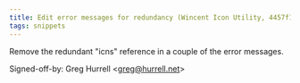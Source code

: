 ```yaml
---
title: Edit error messages for redundancy (Wincent Icon Utility, 4457f16)
tags: snippets
---
```


Remove the redundant "icns" reference in a couple of the error messages.

Signed-off-by: Greg Hurrell &lt;greg@hurrell.net&gt;
